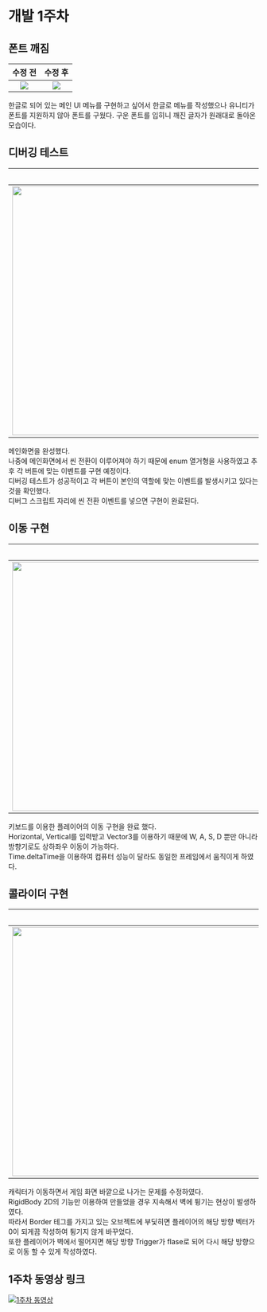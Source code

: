 # 개발 1주차

## 폰트 깨짐

|수정 전|수정 후|
|:-----:|:-----:|
|<img src="https://user-images.githubusercontent.com/91234912/139139214-e69c842e-0c22-4260-a9c3-951a1b27e485.PNG">|<img src="https://user-images.githubusercontent.com/91234912/139139227-cdf450b8-d085-41a1-ace6-2b9351bc1e13.PNG">|

한글로 되어 있는 메인 UI 메뉴를 구현하고 싶어서 한글로 메뉴를 작성했으나 유니티가 폰트를 지원하지 않아 폰트를 구웠다. 구운 폰트를 입히니 깨진 글자가 원래대로 돌아온 모습이다.

## 디버깅 테스트

|디버깅 테스트|
|:-----:|
|<img src="https://user-images.githubusercontent.com/91234912/139139219-a0cd239b-da4d-4f28-9d9c-8e63eaa3753f.PNG" height="500" width="2000">|

메인화면을 완성했다.<br>
나중에 메인화면에서 씬 전환이 이루어져야 하기 때문에 enum 열거형을 사용하였고 추후 각 버튼에 맞는 이벤트를 구현 예정이다.<br>
디버깅 테스트가 성공적이고 각 버튼이 본인의 역할에 맞는 이벤트를 발생시키고 있다는 것을 확인했다.<br>
디버그 스크립트 자리에 씬 전환 이벤트를 넣으면 구현이 완료된다.

## 이동 구현

|이동 구현|
|:-----:|
|<img src="https://user-images.githubusercontent.com/91234912/139139223-705d4d51-f768-4b2c-91cc-39332db5e4cd.PNG" height="500" width="2000">|

키보드를 이용한 플레이어의 이동 구현을 완료 했다.<br>
Horizontal, Vertical를 입력받고 Vector3를 이용하기 때문에 W, A, S, D 뿐만 아니라 방향기로도 상하좌우 이동이 가능하다.<br>
Time.deltaTime을 이용하여 컴퓨터 성능이 달라도 동일한 프레임에서 움직이게 하였다.

## 콜라이더 구현

|콜라이더 구현|
|:-----:|
|<img src="https://user-images.githubusercontent.com/91234912/139139226-07d0c9b0-ce0e-46de-8c30-e10ccf512515.PNG" height="500" width="2000">|

캐릭터가 이동하면서 게임 화면 바깥으로 나가는 문제를 수정하였다.<br>
RigidBody 2D의 기능만 이용하여 만들었을 경우 지속해서 벽에 튕기는 현상이 발생하였다.<br>
따라서 Border 테그를 가지고 있는 오브젝트에 부딫히면 플레이어의 해당 방향 벡터가 0이 되게끔 작성하여 튕기지 않게 바꾸었다.<br>
또한 플레이어가 벽에서 떨어지면 해당 방향 Trigger가 flase로 되어 다시 해당 방향으로 이동 할 수 있게 작성하였다.

## 1주차 동영상 링크
  [![1주차 동영상](https://img.youtube.com/vi/ouJD3Cnz5D0.jpg)](https://www.youtube.com/watch?v=ouJD3Cnz5D0)
